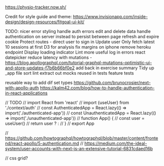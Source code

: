 https://physio-tracker.now.sh/

Credit for style guide and theme: https://www.invisionapp.com/inside-design/design-resources/fitgoal-ui-kit/

TODO:
nicer error styling
handle auth errors
edit and delete data
handle authentication on server instead to persist between page refresh and expire cookie
Protect routes - direct user to sign in
Update user
Only fetch latest 10 sessions at first
D3 for analysis
fix margins on iphone
remove heroku endpoint
Display loading indicator
Lint
more useful log in errors
react datepicker
reduce latency with mutations - https://blog.apollographql.com/tutorial-graphql-mutations-optimistic-ui-and-store-updates-f7b6b66bf0e2
add back in exercise summary
Tidy up _app file
sort
lint
extract out mocks reused in tests
feature tests

reusable way to add dif set types
https://github.com/brunocrosier/next-with-apollo-auth
https://kalm42.com/blog/how-to-handle-authentication-in-react-applications


// TODO
// import React from 'react'
// import {useUser} from './context/auth'
// const AuthenticatedApp = React.lazy(() => import('./authenticated-app'))
// const UnauthenticatedApp = React.lazy(() => import('./unauthenticated-app'))
// function App() {
//   const user = useUser()
//   return user ? <AuthenticatedApp /> : <UnauthenticatedApp />
// }
// export App

// https://github.com/howtographql/howtographql/blob/master/content/frontend/react-apollo/5-authentication.md
// https://medium.com/the-ideal-system/user-accounts-with-next-js-an-extensive-tutorial-6831cdaed16b


// css grid?